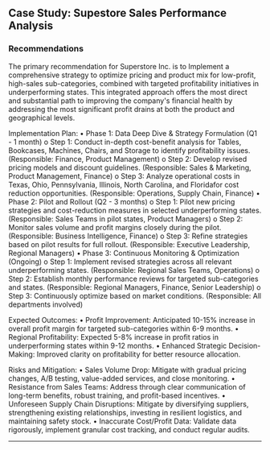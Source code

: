 <h2>Case Study: Supestore Sales Performance Analysis</h2>



<h3>Recommendations</h3>

The primary recommendation for Superstore Inc. is to Implement a comprehensive strategy to optimize pricing and product mix for low-profit, high-sales sub-categories, combined with targeted profitability initiatives in underperforming states. This integrated approach offers the most direct and substantial path to improving the company's financial health by addressing the most significant profit drains at both the product and geographical levels.

Implementation Plan:
•	Phase 1: Data Deep Dive & Strategy Formulation (Q1 - 1 month)
o	Step 1: Conduct in-depth cost-benefit analysis for Tables, Bookcases, Machines, Chairs, and Storage to identify profitability issues. (Responsible: Finance, Product Management)
o	Step 2: Develop revised pricing models and discount guidelines. (Responsible: Sales & Marketing, Product Management, Finance)
o	Step 3: Analyze operational costs in Texas, Ohio, Pennsylvania, Illinois, North Carolina, and Floridafor cost reduction opportunities. (Responsible: Operations, Supply Chain, Finance)
•	Phase 2: Pilot and Rollout (Q2 - 3 months)
o	Step 1: Pilot new pricing strategies and cost-reduction measures in selected underperforming states. (Responsible: Sales Teams in pilot states, Product Managers)
o	Step 2: Monitor sales volume and profit margins closely during the pilot. (Responsible: Business Intelligence, Finance)
o	Step 3: Refine strategies based on pilot results for full rollout. (Responsible: Executive Leadership, Regional Managers)
•	Phase 3: Continuous Monitoring & Optimization (Ongoing)
o	Step 1: Implement revised strategies across all relevant underperforming states. (Responsible: Regional Sales Teams, Operations)
o	Step 2: Establish monthly performance reviews for targeted sub-categories and states. (Responsible: Regional Managers, Finance, Senior Leadership)
o	Step 3: Continuously optimize based on market conditions. (Responsible: All departments involved)

Expected Outcomes:
•	Profit Improvement: Anticipated 10-15% increase in overall profit margin for targeted sub-categories within 6-9 months.
•	Regional Profitability: Expected 5-8% increase in profit ratios in underperforming states within 9-12 months.
•	Enhanced Strategic Decision-Making: Improved clarity on profitability for better resource allocation.

Risks and Mitigation:
•	Sales Volume Drop: Mitigate with gradual pricing changes, A/B testing, value-added services, and close monitoring.
•	Resistance from Sales Teams: Address through clear communication of long-term benefits, robust training, and profit-based incentives.
•	Unforeseen Supply Chain Disruptions: Mitigate by diversifying suppliers, strengthening existing relationships, investing in resilient logistics, and maintaining safety stock.
•	Inaccurate Cost/Profit Data: Validate data rigorously, implement granular cost tracking, and conduct regular audits.



---
